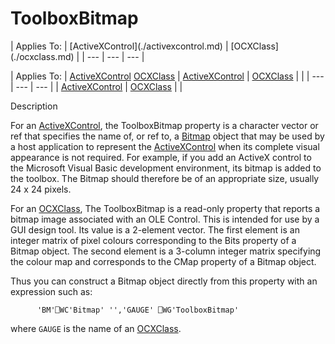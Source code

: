 




<h1 class="heading"><span class="name">ToolboxBitmap</span></h1>
| Applies To: | [ActiveXControl](./activexcontrol.md) | [OCXClass](./ocxclass.md) |
| --- | --- | ---  |

| Applies To: | [ActiveXControl](./activexcontrol.md) [OCXClass](./ocxclass.md) | [ActiveXControl](./activexcontrol.md) | [OCXClass](./ocxclass.md) |  |
| --- | --- | ---  |
| [ActiveXControl](./activexcontrol.md) | [OCXClass](./ocxclass.md) |  |


Description


For an [ActiveXControl](./activexcontrol.md), the ToolboxBitmap property is a character vector or ref that specifies the name of, or ref to, a [Bitmap](./bitmap.md) object that may be used by a host application to represent the [ActiveXControl](./activexcontrol.md) when its complete visual appearance is not required. For example, if you add an ActiveX control to the Microsoft Visual Basic development environment, its bitmap is added to the toolbox. The Bitmap should therefore be of an appropriate size, usually 24 x 24 pixels.


For an [OCXClass](./ocxclass.md), The ToolboxBitmap is a read-only property that reports a bitmap image associated with an OLE Control. This is intended for use by a GUI design tool. Its value is a 2-element vector. The first element is an integer matrix of pixel colours corresponding to the Bits property of a Bitmap object. The second element is a 3-column integer matrix specifying the colour map and corresponds to the CMap property of a Bitmap object.


Thus you can construct a Bitmap object directly from this property with an expression such as:
```apl
      'BM'⎕WC'Bitmap' '','GAUGE' ⎕WG'ToolboxBitmap'
```


where `GAUGE` is the name of an [OCXClass](./ocxclass.md).



